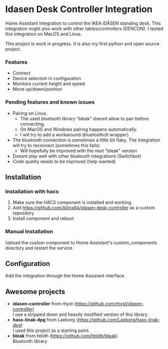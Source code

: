 # Idasen Desk Controller Integration
Home Assistant integration to control the IKEA IDÅSEN standing desk. This integration might also work with other tables/controllers (DENCON). I tested this integration on MacOS and Linux. 

This project is work in progress. It is also my first python and open source project.

### Features
- Connect
- Device selection in configuration
- Monitors current height and speed
- Move up/down/position

### Pending features and known issues
- Pairing on Linux.  
    - The used bluetooth library "bleak" doesnt allow to pair before connecting.
    - On MacOS and Windows pairing happens automatically.
    - I will try to add a workaround (bluetoothctl wrapper)
- The bluetooth connection is sometimes a little bit flaky. The integration will try to reconnect (sometimes this fails)
    - Will hopefully be improved with the next "bleak" version
- Doesnt play well with other bluetooth integrations (Switchbot)
- Code quality needs to be improved (help wanted)

## Installation
### Installation with hacs
1. Make sure the HACS component is installed and working.
2. Add https://github.com/Xilinx64/idasen-desk-controller as a custom repository
3. Install component and reboot

### Manual Installation
Upload the custom component to Home Assistant's custom_components directory and restart the service.

## Configuration
Add the integration through the Home Assistant interface.

## Awesome projects
- **idasen-controller** from rhyst (https://github.com/rhyst/idasen-controller) \
I use a stripped down and heavily modified version of this library.
- **hass-linak-dpg** from Laeborg (https://github.com/Laeborg/hass-linak-dpg) \
I used this project as a starting point.
- **bleak** from hbldh (https://github.com/hbldh/bleak) \
Bluetooth library

